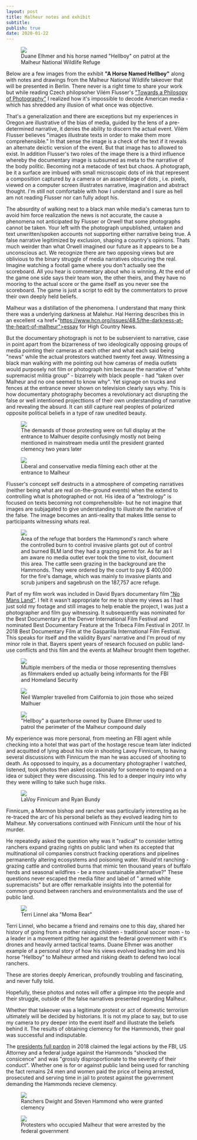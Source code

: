 ```yaml
---
layout: post
title: Malheur notes and exhibit
subtitle: 
publish: true
date: 2020-01-22  
---
```


<figure>
<img src="https://jonkalev.s3-us-west-2.amazonaws.com/DSCF3957-Malheur-Hellboy-dip.jpg">
<figcaption> Duane Elhmer and his horse named "Hellboy" on patrol at the Malheur National Wildlife Refuge</figcaption>
</figure>

Below are a few images from the exhibit <strong>"A Horse Named Hellboy"</strong> along with notes and drawings from the Malheur National Wildlife takeover that will be presented in Berlin.
There never is a right time to share your work but while reading Czech philopsoher Vilém Flusser's <a href="https://www.press.uchicago.edu/ucp/books/book/distributed/T/bo3535843.html">"Towards a Philosopy of Photography"</a> I realized how it's impossible to decode American media - which has shredded any illusion of what once was objective.

 That's a generalization and there are exceptions but my experiences in Oregon are illustrative of the bias of media, guided by the lens of a pre-determined narrative, it denies the ability to discern the actual event.
 Vilém Flusser believes "images illustrate texts in order to make them more comprehensible."
 In that sense the image is a check of the text if it reveals an alternate deictic version of the event. But that image has to allowed to exist.
 In addition Flusser's two roles of the image there is a third influence whereby the documentary image is subsumed as meta to the narrative of the body politic. Becoming not a metacode of text but chaos. 
 A photograph, be it a surface are imbued with small microscopic dots of ink that represent a composition captured by a camera or an assemblage of dots , i.e. pixels, viewed on a computer screen illustrates narrative, imagination and abstract thought.
 I'm still not comfortable with how I understand and I sure as hell am not reading Flusser nor can fully adopt his. 
 
 
 The absurdity of walking next to a black man while media's cameras turn to avoid him force realization the news is not accurate, the cause a phenomena not anticipated by Flusser or Orwell that some photographs cannot be taken. Your left with the photograph unpublished, untaken and text unwritten/spoken accounts not supporting either narrative being true. A false narrative legitimized by exclusion, shaping a country's opinions. Thats much weirder than what Orwell imagined our future as it appears to be a unconscious act. We recognize there are two opposing views but are oblivious to the binary struggle of media narratives obscuring the real. Imagine watching a footall game where you don't actually see the scoreboard. All you hear is commentary about who is winning. At the end of the game one side says their team won, the other theirs, and they have no mooring to the actual score or the game itself as you never see the scoreboard. The game is just a script to edit by the commentators to prove their own deeply held beliefs. 
 
Malheur was a distillation of the phenomena. I understand that many think there was a underlying darkness at Malehur. Hal Herring describes this in an excellent <a href+"https://www.hcn.org/issues/48.5/the-darkness-at-the-heart-of-malheur">essay for High Country News</a>.

 But the documentary photograph is not to be subservient to narrative, case in point apart from the bizarreness of two ideologically opposing groups of media pointing their cameras at each other and what each said being "news" while the actual  protestors watched twenty feet away. Witnessing a black man walking with me pointing out how cameras of media outlets would purposely not film or photograph him because the narrative of "white supremacist militia group" - bizarrely with black people - had "taken over Malheur and no one seemed to know why". Yet signage on trucks and fences at the entrance never shown on television clearly says why.
 This is how documentary photography becomes a revolutionary act disrupting the false or well intentioned projecttions of their own understanding of narrative and revealing the absurd.
 It can still capture real peoples of polarized opposite political beliefs in a type of raw unedited beauty.

   <figure>
<img src="https://jonkalev.s3-us-west-2.amazonaws.com/DSCF3923-Malheur_02.jpg">
 <figcaption>The demands of those protesting were on full display at the entrance to Malhuer despite confusingly mostly not being mentioned in mainstream media until the president granted clemency two years later </figcaption>
 
</figure>

<figure>
 <img src="https://jonkalev.s3-us-west-2.amazonaws.com/malheur_13.jpg">
 <figcaption>Liberal and conservative media filming each other at the entrance to Malheur 
</figcaption>
</figure>

 Flusser's concept self destructs in a atmosphere of competing narratives (neither being what are real on-the-ground events) when the extend to controlling what is photographed or not. His idea of a "textrology" is focused on texts becoming not comprehensible- but he not imagine that images are subjagated to give understanding to illustrate the narrative of the false. 
 The image becomes an anti-reality that makes little sense to participants witnessing whats real. 
 
 <figure>
<img src="https://jonkalev.s3-us-west-2.amazonaws.com/DSCF4057-Malheur_HammondCows.jpg">
 <figcaption> Area of the refuge that borders the Hammond's ranch where the controlled burn to control invasive plants got out of control and burned BLM land they had a grazing permit for. As far as I am aware no media outlet ever took the time to visit, document this area. The cattle seen grazing in the background are the Hammonds. They were ordered by the court to pay $ 400,000 for the fire's damage, which was mainly to invasive plants and scrub junipers and sagebrush on the 187,757 acre refuge.  </figcaption>
</figure>
     
 <p>
Part of my film work was included in David Byars documentary film <a href="https://www.amazon.com/No-Mans-Land-Steve-Grasty/dp/B075RS7ZCY">"No Mans Land"</a>. I felt it wasn't appropriate for me to share my views as I had just sold my footage and still images to help enable the project, I was just a photographer and film guy witnessing.
 It subsequently was nominated for the Best Documentary at the Denver International Film Festival and nominated Best Documentary Feature at the Tribeca Film Festival in 2017. In 2018 Best Documentary Film at the Gasparilla International Film Festival.
 This speaks for itself and the validity Byars' narrative and I'm proud of my minor role in that.
 Bayers spent years of research focused on public land-use conflicts and this film and the events at Malheur brought them together.

<p>
<figure>
<img src="https://jonkalev.s3-us-west-2.amazonaws.com/20200113_malheur-01.jpg">
<figcaption>Multiple members of the media or those representing themslves as filmmakers ended up actually being informants for the FBI and Homeland Security</figcaption>
</figure>
 <figure>
 <img src="https://jonkalev.s3-us-west-2.amazonaws.com/malheur_12.jpg">
 <figcaption>Neil Wampler travelled from California to join those who seized Malhuer</figcaption>
</figure>
<figure>
<img src="https://jonkalev.s3-us-west-2.amazonaws.com/DSCF3982-Malhuer-Hellboy-dip2.jpg">
<figcaption> "Hellboy" a quarterhorse owned by Duane Elhmer used to patrol the perimeter of the Malheur compound daily</figcaption>
</figure>

<p>

My experience was more personal, from meeting an FBI agent while checking into a hotel that was part of the hostage rescue team later indicted and acquitted of lying about his role in shooting Lavoy Finnicum, to having several discussions with Finnicum the man he was accused of shooting to death. As oppossed to inquiry, as a documentary photographer I watched, listened, took photos then asked occasionally for someone to expand on a idea or subject they were discussing. This led to a deeper inquiry into why they were willing to take such huge risks.
<p>
 <figure>
<img src="https://jonkalev.s3-us-west-2.amazonaws.com/Malheur_Lavoy3.jpg">
 <figcaption>LaVoy Finnicum and Ryan Bundy</figcaption>
</figure> 
 <p>
Finnicum, a Mormon bishop and rancher was particularly interesting as he re-traced the arc of his personal beliefs as they evolved leading him to Malheur. My conversations continued with Finnicum until the hour of his murder. 
  
He repeatedly asked the question why was it "radical" to consider letting ranchers expand grazing rights on public land when its accepted that multinational oil companies construct fracking operations and pipelines permanently altering ecosystems and poisoning water. Would'nt ranching - grazing cattle and controlled burns that mimic ten thousand years of buffalo herds and seasonal wildfires - be a more sustainable alternative?" These questions never escaped the media filter and label of " armed white supremacists" but are offer remarkable insights into the potential for common ground between ranchers and environmentalists and the use of public land.
  <p>
<figure>
<img src="https://jonkalev.s3-us-west-2.amazonaws.com/Malheur_Terri.jpg">
<figcaption>Terri Linnel aka "Moma Bear"</figcaption>
</figure>
   <p>
Terri Linnel, who became a friend and remains one to this day, shared her history of going from a mother raising children - traditional soccer mom - to a leader in a movement pitting her against the federal government with it's drones and heavily armed tactical teams.
Duane Elhmer was another example of a personal story of how his views evolved leading him and his horse "Hellboy" to Malheur armed and risking death to defend two local ranchers. 

These are stories deeply American, profoundly troubling and fascinating, and never fully told. 

Hopefully, these photos and notes will offer a glimpse into the people and their struggle, outside of the false narratives presented regarding Malheur. 
<p>Whether that takeover was a legitimate protest or act of domestic terrorism ultimately will be decided by historians. It is not my place to say, but to use my camera to pry deeper into the event itself and illustrate the beliefs behind it. The results of obtaining clemency for the Hammonds, their goal was successful and indisputable. 
 <p>
 The <a href="https://www.whitehouse.gov/briefings-statements/statement-press-secretary-regarding-executive-clemency-dwight-steven-hammond/">  presidents full pardon</a> in 2018 claimed the legal actions by the FBI, US Attorney and a federal judge against the Hammonds "shocked the consicence" and was "grossly disproportionate to the severity of their conduct". 
 Whether one is for or against public land being used for ranching the fact remains 24 men and women paid the price of being arrested, prosecuted and serving time in jail to protest against the government demanding the Hammonds recieve clemency.
 




<figure>
<img src="https://jonkalev.s3-us-west-2.amazonaws.com/Malheur_Hammonds.jpg">
<figcaption>Ranchers Dwight and Steven Hammond who were granted clemency</figcaption>
</figure>
<figure>
<img src="https://jonkalev.s3-us-west-2.amazonaws.com/malheur_15.jpg">
<figcaption>Protesters who occupied Malheur that were arrested by the federal government</figcaption>
</figure>




